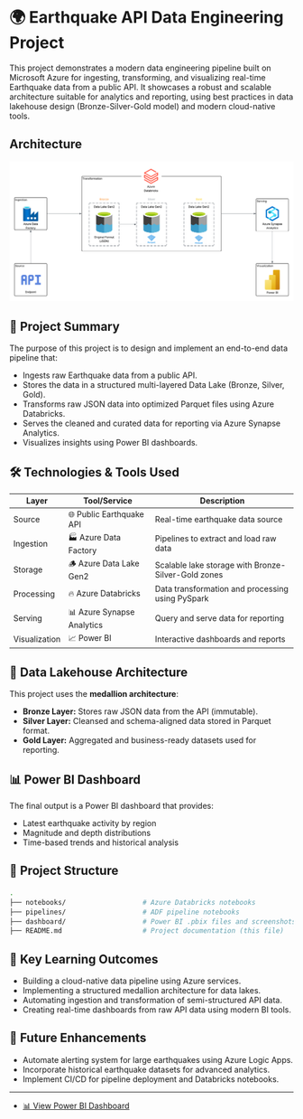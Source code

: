 # 🌍 Earthquake API Data Engineering Project

This project demonstrates a modern data engineering pipeline built on Microsoft Azure for ingesting, transforming, and visualizing real-time Earthquake data from a public API. It showcases a robust and scalable architecture suitable for analytics and reporting, using best practices in data lakehouse design (Bronze-Silver-Gold model) and modern cloud-native tools.

## Architecture
![Earthquake Project Architecture](Earthquake_Project_Architecture.png)

## 🚀 Project Summary

The purpose of this project is to design and implement an end-to-end data pipeline that:
- Ingests raw Earthquake data from a public API.
- Stores the data in a structured multi-layered Data Lake (Bronze, Silver, Gold).
- Transforms raw JSON data into optimized Parquet files using Azure Databricks.
- Serves the cleaned and curated data for reporting via Azure Synapse Analytics.
- Visualizes insights using Power BI dashboards.

## 🛠️ Technologies & Tools Used

| Layer        | Tool/Service             | Description |
|--------------|--------------------------|-------------|
| Source       | 🌐 Public Earthquake API | Real-time earthquake data source |
| Ingestion    | 🏭 Azure Data Factory     | Pipelines to extract and load raw data |
| Storage      | 🪵 Azure Data Lake Gen2   | Scalable lake storage with Bronze-Silver-Gold zones |
| Processing   | 🔥 Azure Databricks       | Data transformation and processing using PySpark |
| Serving      | 📊 Azure Synapse Analytics| Query and serve data for reporting |
| Visualization| 📈 Power BI               | Interactive dashboards and reports |

## 🧱 Data Lakehouse Architecture

This project uses the **medallion architecture**:
- **Bronze Layer:** Stores raw JSON data from the API (immutable).
- **Silver Layer:** Cleansed and schema-aligned data stored in Parquet format.
- **Gold Layer:** Aggregated and business-ready datasets used for reporting.

## 📊 Power BI Dashboard

The final output is a Power BI dashboard that provides:
- Latest earthquake activity by region
- Magnitude and depth distributions
- Time-based trends and historical analysis

## 📁 Project Structure

```bash
.
├── notebooks/                   # Azure Databricks notebooks
├── pipelines/                   # ADF pipeline notebooks
├── dashboard/                   # Power BI .pbix files and screenshots
├── README.md                    # Project documentation (this file)
```

## 🧠 Key Learning Outcomes

- Building a cloud-native data pipeline using Azure services.
- Implementing a structured medallion architecture for data lakes.
- Automating ingestion and transformation of semi-structured API data.
- Creating real-time dashboards from raw API data using modern BI tools.

## 📌 Future Enhancements

- Automate alerting system for large earthquakes using Azure Logic Apps.
- Incorporate historical earthquake datasets for advanced analytics.
- Implement CI/CD for pipeline deployment and Databricks notebooks.

---

- [📊 View Power BI Dashboard](#)
